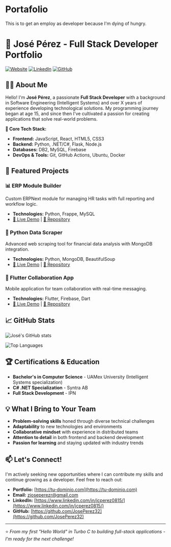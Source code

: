 # Portafolio
This is to get an employ as developer because I'm dying of hungry.
# 🚀 José Pérez - Full Stack Developer Portfolio

[![Website](https://img.shields.io/badge/🌐-Portfolio_Website-f5c242?style=for-plastic)](https://tu-dominio.com)
[![LinkedIn](https://img.shields.io/badge/💼-LinkedIn-0077B5?style=for-plastic)](https://www.linkedin.com/in/jcperez0815/)
[![GitHub](https://img.shields.io/badge/🐙-GitHub-181717?style=for-plastic)](https://github.com/JosePerez32)

## 👨‍💻 About Me

Hello! I'm **José Pérez**, a passionate **Full Stack Developer** with a background in Software Engineering (Intelligent Systems) and over X years of experience developing technological solutions. My programming journey began at age 15, and since then I've cultivated a passion for creating applications that solve real-world problems.

**🔧 Core Tech Stack:**
- **Frontend:** JavaScript, React, HTML5, CSS3
- **Backend:** Python, .NET/C#, Flask, Node.js
- **Databases:** DB2, MySQL, Firebase
- **DevOps & Tools:** Git, GitHub Actions, Ubuntu, Docker

## 🌟 Featured Projects

### 📊 ERP Module Builder
Custom ERPNext module for managing HR tasks with full reporting and workflow logic.
- **Technologies:** Python, Frappe, MySQL
- [🔗 Live Demo](https://) | [📁 Repository](https://)

### 🤖 Python Data Scraper
Advanced web scraping tool for financial data analysis with MongoDB integration.
- **Technologies:** Python, MongoDB, BeautifulSoup
- [🔗 Live Demo](https://) | [📁 Repository](https://)

### 📱 Flutter Collaboration App
Mobile application for team collaboration with real-time messaging.
- **Technologies:** Flutter, Firebase, Dart
- [🔗 Live Demo](https://) | [📁 Repository](https://)

## 📈 GitHub Stats

![José's GitHub stats](https://github-readme-stats.vercel.app/api?username=JosePerez32&show_icons=true&theme=dark&hide_border=true&bg_color=1f1f1f&title_color=f5c242&icon_color=f5c242&text_color=ffffff)

![Top Languages](https://github-readme-stats.vercel.app/api/top-langs/?username=JosePerez32&layout=compact&theme=dark&hide_border=true&bg_color=1f1f1f&title_color=f5c242&text_color=ffffff)

## 🏆 Certifications & Education

- **Bachelor's in Computer Science** - UAMex University (Intelligent Systems specialization)
- **C# .NET Specialization** - Syntra AB
- **Full Stack Development** - IPN

## 💡 What I Bring to Your Team

- **Problem-solving skills** honed through diverse technical challenges
- **Adaptability** to new technologies and environments
- **Collaborative mindset** with experience in distributed teams
- **Attention to detail** in both frontend and backend development
- **Passion for learning** and staying updated with industry trends

## 📫 Let's Connect!

I'm actively seeking new opportunities where I can contribute my skills and continue growing as a developer. Feel free to reach out:

- **Portfolio:** [https://tu-dominio.com](https://tu-dominio.com)
- **Email:** [zjoseperezr@gmail.com](mailto:zjoseperezr@gmail.com)
- **LinkedIn:** [https://www.linkedin.com/in/jcperez0815/](https://www.linkedin.com/in/jcperez0815/)
- **GitHub:** [https://github.com/JosePerez32](https://github.com/JosePerez32)

---

⭐ *From my first "Hello World" in Turbo C to building full-stack applications - I'm ready for the next challenge!*